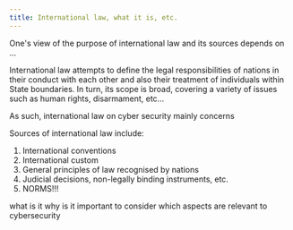 ```yaml
---
title: International law, what it is, etc.
---
```

One's view of the purpose of international law and its sources depends on ...

International law attempts to define the legal responsibilities of nations in their conduct with each other and also their treatment of individuals within State boundaries. In turn, its scope is broad, covering a variety of issues such as human rights, disarmament, etc...

As such, international law on cyber security mainly concerns 

Sources of international law include:

1. International conventions
2. International custom
3. General principles of law recognised by nations
4. Judicial decisions, non-legally binding instruments, etc.
5. NORMS!!! 

what is it 
why is it important to consider
which aspects are relevant to cybersecurity 